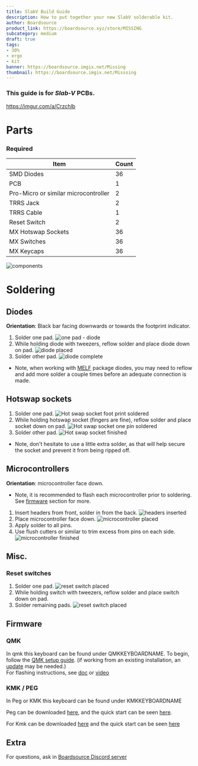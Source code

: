 ```yaml
---
title: SlabV Build Guide
description: How to put together your new SlabV solderable kit.
author: Boardsource
product_link: https://boardsource.xyz/store/MISSING
subcategory: medium
draft: true
tags: 
- 30%
- ergo
- kit
banner: https://boardsource.imgix.net/Missing
thumbnail: https://boardsource.imgix.net/Misssing
---
```


### This guide is for *Slab-V* PCBs.
https://imgur.com/a/Crzchlb
# Parts
### Required 
| Item | Count |
|------|-------|
| SMD Diodes | 36 |
| PCB | 1 |
| Pro-Micro or similar microcontroller | 2 |
| TRRS Jack | 2 | 
| TRRS Cable | 1 | 
| Reset Switch | 2 | 
| MX Hotswap Sockets | 36 | 
| MX Switches | 36 | 
| MX Keycaps | 36 |



![components](https://i.imgur.com/2boPLsP.jpg)

# Soldering
## Diodes
**Orientation**: Black bar facing downwards or towards the footprint indicator.
1. Solder one pad.
![one pad - diode](https://imgur.com/kt91wS4.jpg)
2. While holding diode with tweezers, reflow solder and place diode down on pad.
![diode placed](https://imgur.com/Wzm6lms.jpg)
3. Solder other pad.
![diode complete](https://imgur.com/c2GLXFj.jpg)
- Note, when working with [MELF](https://en.wikipedia.org/wiki/Metal_electrode_leadless_face) package diodes,
you may need to reflow and add more solder a couple times before an adequate connection is made.



## Hotswap sockets
1. Solder one pad.
![Hot swap socket foot print soldered](https://imgur.com/zHeelOP.jpg)
2. While holding hotswap socket (fingers are fine), reflow solder and place socket down on pad.
![Hot swap socket one pin soldered](https://imgur.com/SqLPWRn.jpg)
3. Solder other pad.
![Hot swap socket finished](https://imgur.com/7kLVfDq.jpg)
- Note, don't hesitate to use a little extra solder, as that will help secure the socket and prevent it from being ripped off.

## Microcontrollers
**Orientation**: microcontroller face down.
- Note, it is recommended to flash each microcontroller prior to soldering. See [firmware](#firmware) section for more.
1. Insert headers from front, solder in from the back.
![headers inserted](https://imgur.com/HbvlkJG.jpg)
2. Place microcontroller face down. 
![microcontroller placed](https://imgur.com/jrOQnpv.jpg)
3. Apply solder to all pins.
4. Use flush cutters or similar to trim excess from pins on each side.
![microcontroller finished](https://imgur.com/Qlphzkj.jpg)

## Misc.
### Reset switches
1. Solder one pad.
![reset switch placed](https://imgur.com/wjKfxHU.jpg)
2. While holding switch with tweezers, reflow solder and place switch down on pad.
3. Solder remaining pads.
![reset switch placed](https://imgur.com/PXBCfUV.jpg)



## Firmware

### QMK
In qmk this keyboard can be found under QMKKEYBOARDNAME.
To begin, follow the [QMK setup guide](https://docs.qmk.fm/#/newbs_getting_started). (if working from an existing installation, an [update](https://docs.qmk.fm/#/newbs_git_using_your_master_branch?id=updating-your-master-branch) may be needed.) \
For flashing instructions, see [doc](https://docs.qmk.fm/#/newbs_flashing) or [video](https://www.youtube.com/watch?v=fuBJbdCFF0Q)

### KMK / PEG
In Peg or KMK this keyboard can be found under KMKKEYBOARDNAME

Peg can be downloaded [here](https://peg.software/), and the quick start can be seen [here](https://peg.software/docs/Peg_Client/#quick-start-and-testing).

For Kmk can be downloaded [here](https://github.com/KMKfw/kmk_firmware) and the quick start can be seen [here](http://kmkfw.io/docs/Getting_Started#tldr-quick-start-guide)



## Extra
For questions, ask in [Boardsource Discord server](https://discord.gg/5qpqbgaTYz)